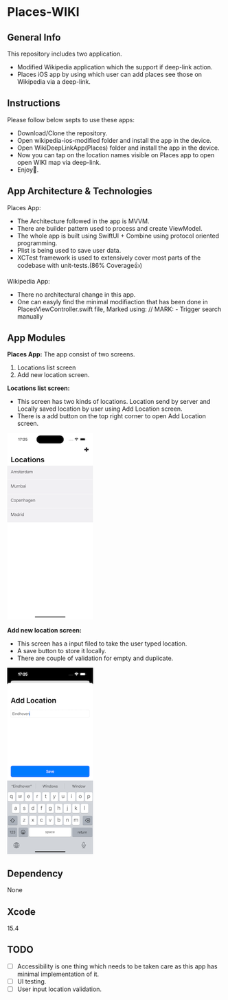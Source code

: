 # Places-WIKI

## General Info
This repository includes two application.
* Modified Wikipedia application which the support if deep-link action.
* Places iOS app by using which user can add places see those on Wikipedia via a deep-link.


## Instructions
Please follow below septs to use these apps:
* Download/Clone the repository.
* Open wikipedia-ios-modified folder and install the app in the device.
* Open WikiDeepLinkApp(Places) folder and install the app in the device.
* Now you can tap on the location names visible on Places app to open open WIKI map via deep-link. 
* Enjoy🙂.

## App Architecture & Technologies

Places App:
* The Architecture followed in the app is MVVM.
* There are builder pattern used to process and create ViewModel.
* The whole app is built using SwiftUI + Combine using protocol oriented programming.
* Plist is being used to save user data.
* XCTest framework is used to extensively cover most parts of the codebase with unit-tests.(86% Coverage👍)

Wikipedia App:
* There no architectural change in this app.
* One can easyly find the minimal modifiaction that has been done in PlacesViewController.swift file, Marked using: // MARK: - Trigger search manually

## App Modules
**Places App:**
The app consist of two screens.
 1. Locations list screen
 2. Add new location screen.
 
**Locations list screen:**
* This screen has two kinds of locations. Location send by server and Locally saved location by user using Add Location screen.
* There is a add button on the top right corner to open Add Location screen. 

![ScreenShot](https://github.com/DeepiOS/Places-WIKI/blob/master/Location-List%20Screen.png)

**Add new location screen:**
* This screen has a input filed to take the user typed location.
* A save button to store it locally.
* There are couple of validation for empty and duplicate.

![ScreenShot](https://github.com/DeepiOS/Places-WIKI/blob/master/Add-Location%20Screen.png)

## Dependency
None

## Xcode
15.4

## TODO
- [ ] Accessibility is one thing which needs to be taken care as this app has minimal implementation of it.
- [ ] UI testing.
- [ ] User input location validation.
